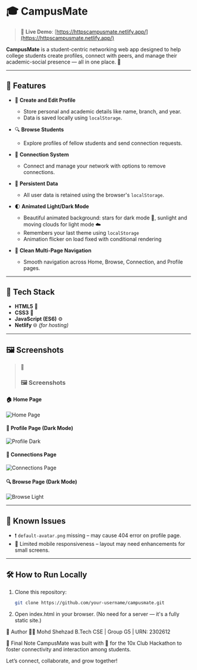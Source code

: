 # 🎓 CampusMate

> 🔗 **Live Demo**: [https://httpscampusmate.netlify.app/](https://httpscampusmate.netlify.app/)

**CampusMate** is a student-centric networking web app designed to help college students create profiles, connect with peers, and manage their academic-social presence — all in one place. 🚀

---

## 📌 Features

- 👤 **Create and Edit Profile**
  - Store personal and academic details like name, branch, and year.
  - Data is saved locally using `localStorage`.

- 🔍 **Browse Students**
  - Explore profiles of fellow students and send connection requests.

- 🔗 **Connection System**
  - Connect and manage your network with options to remove connections.

- 💾 **Persistent Data**
  - All user data is retained using the browser's `localStorage`.

- 🌓 **Animated Light/Dark Mode**
  - Beautiful animated background: stars for dark mode 🌌, sunlight and moving clouds for light mode ☁️
  - Remembers your last theme using `localStorage`
  - Animation flicker on load fixed with conditional rendering

- 📱 **Clean Multi-Page Navigation**
  - Smooth navigation across Home, Browse, Connection, and Profile pages.

---

## 🧩 Tech Stack

- **HTML5** 🧱  
- **CSS3** 🎨  
- **JavaScript (ES6)** ⚙️  
- **Netlify** 🌐 *(for hosting)*

---

## 🖼️ Screenshots

> 📸
> ### 🖼️ Screenshots

#### 🏠 Home Page
![Home Page](assets/home-page.png)

#### 👤 Profile Page (Dark Mode)
![Profile Dark](assets/profile-dark.png)

#### 🔗 Connections Page
![Connections Page](assets/connections-page.png)

#### 🔍 Browse Page (Dark Mode)
![Browse Light](assets/browse-light.png)


---

## 🚧 Known Issues

- ❗ `default-avatar.png` missing – may cause 404 error on profile page.
- 📱 Limited mobile responsiveness – layout may need enhancements for small screens.

---

## 🛠️ How to Run Locally

1. Clone this repository:
   ```bash
   git clone https://github.com/your-username/campusmate.git
2. Open index.html in your browser.
(No need for a server — it's a fully static site.)

🙌 Author
👨‍💻 Mohd Shehzad
B.Tech CSE | Group G5 | URN: 2302612

🏁 Final Note
CampusMate was built with 💙 for the 10x Club Hackathon to foster connectivity and interaction among students.

Let’s connect, collaborate, and grow together!
